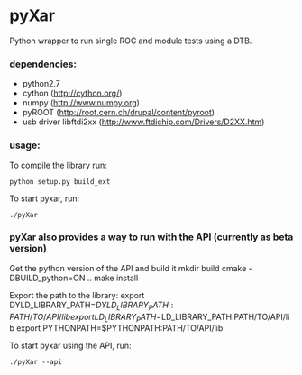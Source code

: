 # pyXar

Python wrapper to run single ROC and module tests using a DTB.

### dependencies:
- python2.7
- cython (http://cython.org/)
- numpy (http://www.numpy.org)
- pyROOT (http://root.cern.ch/drupal/content/pyroot)
- usb driver libftdi2xx (http://www.ftdichip.com/Drivers/D2XX.htm)

### usage:

To compile the library run:

    python setup.py build_ext

To start pyxar, run:

    ./pyXar


### pyXar also provides a way to run with the API (currently as beta version)
Get the python version of the API and build it
    mkdir build
    cmake -DBUILD_python=ON ..
    make install

Export the path to the library:
    export DYLD_LIBRARY_PATH=$DYLD_LIBRARY_PATH:PATH/TO/API/lib
    export LD_LIBRARY_PATH=$LD_LIBRARY_PATH:PATH/TO/API/lib
    export PYTHONPATH=$PYTHONPATH:PATH/TO/API/lib
    
To start pyxar using the API, run:

    ./pyXar --api
